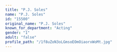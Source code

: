 ```yaml
---
title: "P.J. Soles"
name: "P.J. Soles"
id: "15500"
original_name: "P.J. Soles"
known_for_department: "Acting"
gender: "1"
adult: "false"
profile_path: "/1f8uZoN3oLGmsoEOmOiaorxWoMt.jpg"
---
```

